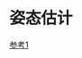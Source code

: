 # 姿态估计
[参考1](https://www.researchgate.net/post/Code_for_estimating_6DOF_pose_of_known_3D_CAD_objects_from_a_single_2D_image)
